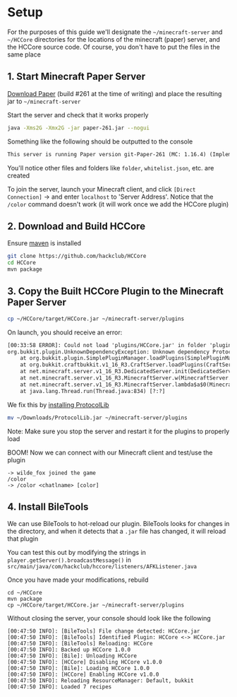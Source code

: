 # Setup

For the purposes of this guide we'll designate the `~/minecraft-server` and `~/HCCore` directories for the locations of the minecraft (paper) server, and the HCCore source code. Of course, you don't have to put the files in the same place

## 1. Start Minecraft Paper Server

[Download Paper](https://papermc.io/downloads) (build #261 at the time of writing) and place the resulting jar to `~/minecraft-server`

Start the server and check that it works properly

```sh
java -Xms2G -Xmx2G -jar paper-261.jar --nogui
```

Something like the following should be outputted to the console

```txt
This server is running Paper version git-Paper-261 (MC: 1.16.4) (Implementing API version 1.16.4-R0.1-SNAPSHOT)
```

You'll notice other files and folders like `folder`, `whitelist.json`, etc. are created

To join the server, launch your Minecraft client, and click `[Direct Connection]` -> and enter `localhost` to 'Server Address'. Notice that the `/color` command doesn't work (it will work once we add the HCCore plugin)

## 2. Download and Build HCCore

Ensure [maven](https://maven.apache.org/download.cgi) is installed

```sh
git clone https://github.com/hackclub/HCCore
cd HCCore
mvn package
```

## 3. Copy the Built HCCore Plugin to the Minecraft Paper Server

```sh
cp ~/HCCore/target/HCCore.jar ~/minecraft-server/plugins
```

On launch, you should receive an error:

```txt
[00:33:58 ERROR]: Could not load 'plugins/HCCore.jar' in folder 'plugins'
org.bukkit.plugin.UnknownDependencyException: Unknown dependency ProtocolLib. Please download and install ProtocolLib to run this plugin.
	at org.bukkit.plugin.SimplePluginManager.loadPlugins(SimplePluginManager.java:272) ~[patched_1.16.4.jar:git-Paper-261]
	at org.bukkit.craftbukkit.v1_16_R3.CraftServer.loadPlugins(CraftServer.java:389) ~[patched_1.16.4.jar:git-Paper-261]
	at net.minecraft.server.v1_16_R3.DedicatedServer.init(DedicatedServer.java:206) ~[patched_1.16.4.jar:git-Paper-261]
	at net.minecraft.server.v1_16_R3.MinecraftServer.w(MinecraftServer.java:939) ~[patched_1.16.4.jar:git-Paper-261]
	at net.minecraft.server.v1_16_R3.MinecraftServer.lambda$a$0(MinecraftServer.java:177) ~[patched_1.16.4.jar:git-Paper-261]
	at java.lang.Thread.run(Thread.java:834) [?:?]
```

We fix this by [installing ProtocolLib](https://www.spigotmc.org/resources/protocollib.1997/)

```sh
mv ~/Downloads/ProtocolLib.jar ~/minecraft-server/plugins
```

Note: Make sure you stop the server and restart it for the plugins to properly load

BOOM! Now we can connect with our Minecraft client and test/use the plugin

```text
-> wilde_fox joined the game
/color
-> /color <chatlname> [color]
```

## 4. Install BileTools

We can use BileTools to hot-reload our plugin. BileTools looks for changes in the directory, and when it detects that a `.jar` file has changed, it will reload that plugin

You can test this out by modifying the strings in `player.getServer().broadcastMessage()` in `src/main/java/com/hackclub/hccore/listeners/AFKListener.java`

Once you have made your modifications, rebuild

```
cd ~/HCCore
mvn package
cp ~/HCCore/target/HCCore.jar ~/minecraft-server/plugins
```

Without closing the server, your console should look like the following

```text
[00:47:50 INFO]: [BileTools] File change detected: HCCore.jar
[00:47:50 INFO]: [BileTools] Identified Plugin: HCCore <-> HCCore.jar
[00:47:50 INFO]: [BileTools] Reloading: HCCore
[00:47:50 INFO]: Backed up HCCore 1.0.0
[00:47:50 INFO]: [Bile]: Unloading HCCore
[00:47:50 INFO]: [HCCore] Disabling HCCore v1.0.0
[00:47:50 INFO]: [Bile]: Loading HCCore 1.0.0
[00:47:50 INFO]: [HCCore] Enabling HCCore v1.0.0
[00:47:50 INFO]: Reloading ResourceManager: Default, bukkit
[00:47:50 INFO]: Loaded 7 recipes
```

